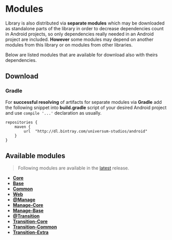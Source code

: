 Modules
===============

Library is also distributed via **separate modules** which may be downloaded as standalone parts of
the library in order to decrease dependencies count in Android projects, so only dependencies really
needed in an Android project are included. **However** some modules may depend on another modules
from this library or on modules from other libraries.

Below are listed modules that are available for download also with theirs dependencies.

## Download ##

### Gradle ###

For **successful resolving** of artifacts for separate modules via **Gradle** add the following snippet
into **build.gradle** script of your desired Android project and use `compile '...'` declaration
as usually.

    repositories {
        maven {
            url  "http://dl.bintray.com/universum-studios/android"
        }
    }

## Available modules ##
> Following modules are available in the [latest](https://github.com/universum-studios/android_fragments/releases "Latest Releases page") release.

- **[Core](https://github.com/universum-studios/android_fragments/tree/master/library-core)**
- **[Base](https://github.com/universum-studios/android_fragments/tree/master/library-base)**
- **[Common](https://github.com/universum-studios/android_fragments/tree/master/library-common)**
- **[Web](https://github.com/universum-studios/android_fragments/tree/master/library-web)**
- **[@Manage](https://github.com/universum-studios/android_fragments/tree/master/library-manage_group)**
- **[Manage-Core](https://github.com/universum-studios/android_fragments/tree/master/library-manage-core)**
- **[Manage-Base](https://github.com/universum-studios/android_fragments/tree/master/library-manage-base)**
- **[@Transition](https://github.com/universum-studios/android_fragments/tree/master/library-transition_group)**
- **[Transition-Core](https://github.com/universum-studios/android_fragments/tree/master/library-transition-core)**
- **[Transition-Common](https://github.com/universum-studios/android_fragments/tree/master/library-transition-common)**
- **[Transition-Extra](https://github.com/universum-studios/android_fragments/tree/master/library-transition-extra)**
